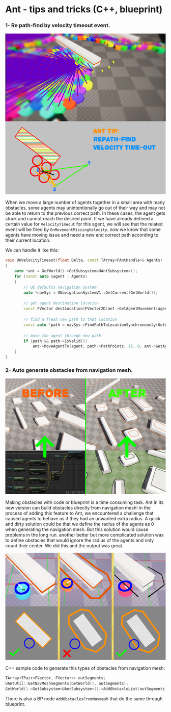 # Ant - tips and tricks (C++, blueprint)
### 1- Re path-find by velocity timeout event.
![repathfind](https://github.com/LazyMarmotGames/AntDocument/blob/main/Assets/repathfind.jpg)

When we move a large number of agents together in a small area with many obstacles, some agents may unintentionally go out of their way and may not be able to return to the previous correct path. In these cases, the agent gets stuck and cannot reach the desired point. If we have already defined a certain value for `VelocityTimeout` for this agent, we will see that the related event will be fired by `OnMovementMissingVelocity`. now we know that some agents have moving issue and need a new and correct path according to their current location.

We can handle it like this:
```cpp
void OnVelocityTimeout(float Delta, const TArray<FAntHandle>& Agents)
{
	auto *ant = GetWorld()->GetSubsystem<UAntSubsystem>();
	for (const auto &agent : Agents)
	{
		// UE defaults navigation system
		auto *navSys = UNavigationSystemV1::GetCurrent(GetWorld());

		// get agent destination location
		const FVector destLocation(FVector2D(ant->GetAgentMovement(agent).GetTargetLocation()), 0);

		// find a fresh new path to that location
		const auto *path = navSys->FindPathToLocationSynchronously(GetWorld(), FVector(ant->GetAgentData(agent).GetLocationLerped()), destLocation);

		// move the agent through new path
		if (path && path->IsValid())
			ant->MoveAgentTo(agent, path->PathPoints, 15, 0, ant->GetAgentData(agent).GetRadius() * 1.5f, 0, 8000);
	}
}
```

### 2- Auto generate obstacles from navigation mesh.
![navmeshobs](https://github.com/LazyMarmotGames/AntDocument/blob/main/Assets/auto-gen-obs.jpg)

Making obstacles with code or blueprint is a time consuming task. Ant in its new version can build obstacles directly from navigation mesh! in the process of adding this feature to Ant, we encountered a challenge that caused agents to behave as if they had an unwanted extra radius.
A quick and dirty solution could be that we define the radius of the agents as 0 when generating the navigation mesh. But this solution would cause problems in the long run. another better but more complicated solution was to define obstacles that would ignore the radius of the agents and only count their center. We did this and the output was great.

![navmeshobs](https://github.com/LazyMarmotGames/AntDocument/blob/main/Assets/extra-radius.jpg)

C++ sample code to generate this types of obstacles from navigation mesh:
```cpp
TArray<TPair<FVector, FVector>> outSegments;
UAntUtil::GetNavMeshSegments(GetWorld(), outSegments);
GetWorld()->GetSubsystem<UAntSubsystem>()->AddObstacleList(outSegments, ObstacleFlag, true);
```

There is also a BP node `AddObstaclesFromNavmesh` that do the same through blueprint.
